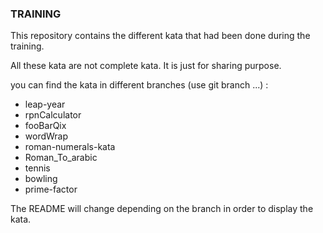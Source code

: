 ### TRAINING ###

This repository contains the different kata that had been done during the training.

All these kata are not complete kata. It is just for sharing purpose.

you can find the kata in different branches (use git branch ...) : 

* leap-year
* rpnCalculator
* fooBarQix
* wordWrap
* roman-numerals-kata
* Roman_To_arabic
* tennis
* bowling
* prime-factor

The README will change depending on the branch in order to display the kata.
